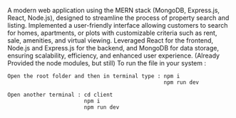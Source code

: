 A modern web application using the MERN stack (MongoDB, Express.js, React, Node.js), designed to streamline the process of property search and listing. Implemented a user-friendly interface allowing customers to search for homes, apartments, or plots with customizable criteria such as rent, sale, amenities, and virtual viewing. Leveraged React for the frontend, Node.js and Express.js for the backend, and MongoDB for data storage, ensuring scalability, efficiency, and enhanced user experience.
(Already Provided the node modules, but still) To run the file in your system :
    
    Open the root folder and then in terminal type : npm i
                                                     npm run dev

    Open another terminal : cd client
                            npm i
                            npm run dev
